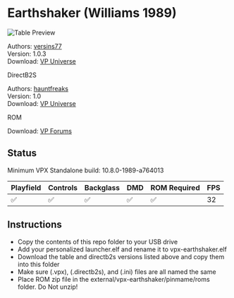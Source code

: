 # Earthshaker (Williams 1989)

![Table Preview](https://vpuniverse.com/screenshots/monthly_2023_07/earth.png.36aec03d367410af8c2037333dc2834c.png)

Authors: [versins77](https://vpuniverse.com/profile/29661-versins77/)  
Version: 1.0.3  
Download: [VP Universe](https://vpuniverse.com/files/file/14968-earthshaker-williams-1989)

DirectB2S

Authors: [hauntfreaks](https://vpuniverse.com/profile/5216-hauntfreaks/)  
Version: 1.0  
Download: [VP Universe](https://vpuniverse.com/files/file/19893-earthshaker-williams-1989-b2s-full-dmd/)

ROM

Download: [VP Forums](https://www.vpforums.org/index.php?app=downloads&showfile=919)

## Status 

Minimum VPX Standalone build: 10.8.0-1989-a764013

| Playfield | Controls | Backglass | DMD | ROM Required | FPS | 
|-----------|----------|-----------|-----|--------------|-----|
| :white_check_mark: | :white_check_mark: | :white_check_mark: | :white_check_mark: | :white_check_mark: | 32 |

## Instructions

- Copy the contents of this repo folder to your USB drive
- Add your personalized launcher.elf and rename it to vpx-earthshaker.elf
- Download the table and directb2s versions listed above and copy them into this folder
- Make sure (.vpx), (.directb2s), and (.ini) files are all named the same
- Place ROM zip file in the external/vpx-earthshaker/pinmame/roms folder. Do Not unzip!
